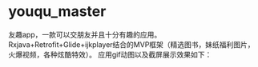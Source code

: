# youqu_master
友趣app，一款可以交朋友并且十分有趣的应用。Rxjava+Retrofit+Glide+ijkplayer结合的MVP框架（精选图书，妹纸福利图片，火爆视频，各种炫酷特效）。
应用gif动图以及截屏展示效果如下：


